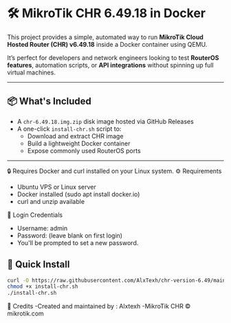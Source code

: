 # 🛠️ MikroTik CHR 6.49.18 in Docker

This project provides a simple, automated way to run **MikroTik Cloud Hosted Router (CHR) v6.49.18** inside a Docker container using QEMU.

It’s perfect for developers and network engineers looking to test **RouterOS features**, automation scripts, or **API integrations** without spinning up full virtual machines.

---

## 📦 What's Included

- A `chr-6.49.18.img.zip` disk image hosted via GitHub Releases
- A one-click `install-chr.sh` script to:
  - Download and extract CHR image
  - Build a lightweight Docker container
  - Expose commonly used RouterOS ports

---
🔒 Requires Docker and curl installed on your Linux system.
⚙️ Requirements
- Ubuntu VPS or Linux server
- Docker installed (sudo apt install docker.io)
- curl and unzip available

🔐 Login Credentials
- Username: admin
- Password: (leave blank on first login)
- You'll be prompted to set a new password.


## 🚀 Quick Install

```bash
curl -O https://raw.githubusercontent.com/AlxTexh/chr-version-6.49/main/install-chr.sh
chmod +x install-chr.sh
./install-chr.sh
```
🤝 Credits
-Created and maintained by : Alxtexh
-MikroTik CHR © mikrotik.com
